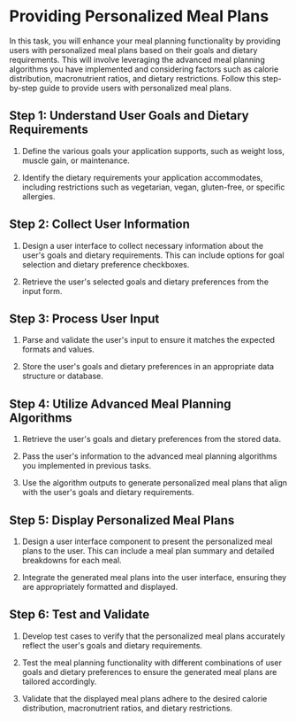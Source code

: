 # Providing Personalized Meal Plans

In this task, you will enhance your meal planning functionality by providing users with personalized meal plans based on their goals and dietary requirements. This will involve leveraging the advanced meal planning algorithms you have implemented and considering factors such as calorie distribution, macronutrient ratios, and dietary restrictions. Follow this step-by-step guide to provide users with personalized meal plans.

## Step 1: Understand User Goals and Dietary Requirements

1. Define the various goals your application supports, such as weight loss, muscle gain, or maintenance.

2. Identify the dietary requirements your application accommodates, including restrictions such as vegetarian, vegan, gluten-free, or specific allergies.

## Step 2: Collect User Information

1. Design a user interface to collect necessary information about the user's goals and dietary requirements. This can include options for goal selection and dietary preference checkboxes.

2. Retrieve the user's selected goals and dietary preferences from the input form.

## Step 3: Process User Input

1. Parse and validate the user's input to ensure it matches the expected formats and values.

2. Store the user's goals and dietary preferences in an appropriate data structure or database.

## Step 4: Utilize Advanced Meal Planning Algorithms

1. Retrieve the user's goals and dietary preferences from the stored data.

2. Pass the user's information to the advanced meal planning algorithms you implemented in previous tasks.

3. Use the algorithm outputs to generate personalized meal plans that align with the user's goals and dietary requirements.

## Step 5: Display Personalized Meal Plans

1. Design a user interface component to present the personalized meal plans to the user. This can include a meal plan summary and detailed breakdowns for each meal.

2. Integrate the generated meal plans into the user interface, ensuring they are appropriately formatted and displayed.

## Step 6: Test and Validate

1. Develop test cases to verify that the personalized meal plans accurately reflect the user's goals and dietary requirements.

2. Test the meal planning functionality with different combinations of user goals and dietary preferences to ensure the generated meal plans are tailored accordingly.

3. Validate that the displayed meal plans adhere to the desired calorie distribution, macronutrient ratios, and dietary restrictions.

